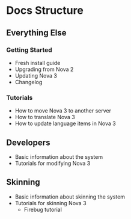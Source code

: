 # Docs Structure

## Everything Else

### Getting Started

* Fresh install guide
* Upgrading from Nova 2
* Updating Nova 3
* Changelog

### Tutorials

* How to move Nova 3 to another server
* How to translate Nova 3
* How to update language items in Nova 3

## Developers

* Basic information about the system
* Tutorials for modifying Nova 3

## Skinning

* Basic information about skinning the system
* Tutorials for skinning Nova 3
    * Firebug tutorial